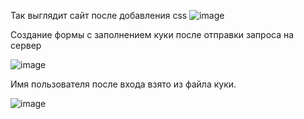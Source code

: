 Так выглядит сайт после добавления css
![image](https://github.com/user-attachments/assets/1db1d398-4966-4508-ab8b-f72e0e355e3b)

Создание формы с заполнением куки после отправки запроса на сервер

![image](https://github.com/user-attachments/assets/5782aea8-2fba-48d0-a115-132ec4f584e7)

Имя пользователя после входа взято из файла куки.

![image](https://github.com/user-attachments/assets/d05f8e5b-6def-40e8-bd12-450dca7fccc5)
